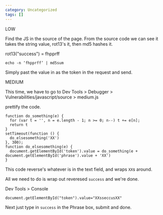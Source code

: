 ```yaml
---
category: Uncategorized
tags: []
---
```

LOW

Find the JS in the source of the page.
From the source code we can see it takes the string value, rot13's it, then md5 hashes it.

rot13("success") = fhpprff

```
echo -n ‘fhpprff’ | md5sum
```

Simply past the value in as the token in the request and send.

MEDIUM

This time, we have to go to Dev Tools > Debugger > Vulnerabilities/javascript/source > medium.js

prettify the code.

```
function do_something(e) {
  for (var t = '', n = e.length - 1; n >= 0; n--) t += e[n];
  return t
}
setTimeout(function () {
  do_elsesomething('XX')
}, 300);
function do_elsesomething(e) {
  document.getElementById('token').value = do_something(e + document.getElementById('phrase').value + 'XX')
}
```

This code reverse's whatever is in the text field, and wraps `XX`s around.  

All we need to do is wrap out reveresed `success` and we're done.

Dev Tools > Console
```
document.getElementById("token").value="XXsseccusXX"
```

Next just type in `success` in the Phrase box, submit and done.


